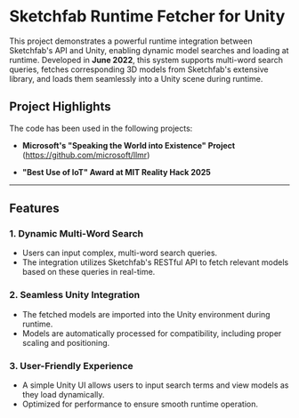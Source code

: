# Sketchfab Runtime Fetcher for Unity

This project demonstrates a powerful runtime integration between Sketchfab's API and Unity, enabling dynamic model searches and loading at runtime. Developed in **June 2022**, this system supports multi-word search queries, fetches corresponding 3D models from Sketchfab's extensive library, and loads them seamlessly into a Unity scene during runtime.

## Project Highlights

The code has been used in the following projects:

- **Microsoft's "Speaking the World into Existence" Project**  (https://github.com/microsoft/llmr)
  
- **"Best Use of IoT" Award at MIT Reality Hack 2025** 


---

## Features

### 1. Dynamic Multi-Word Search
- Users can input complex, multi-word search queries.
- The integration utilizes Sketchfab's RESTful API to fetch relevant models based on these queries in real-time.

### 2. Seamless Unity Integration
- The fetched models are imported into the Unity environment during runtime.
- Models are automatically processed for compatibility, including proper scaling and positioning.

### 3. User-Friendly Experience
- A simple Unity UI allows users to input search terms and view models as they load dynamically.
- Optimized for performance to ensure smooth runtime operation.



